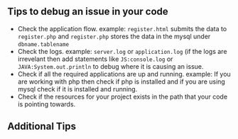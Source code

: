 ## Tips to debug an issue in your code
* Check the application flow. example: `register.html` submits the data to `register.php` and `register.php` stores the data in the mysql under `dbname.tablename`   
* Check the logs. example: `server.log` or `application.log` (if the logs are irrevelant then add statements like `JS:console.log` or `JAVA:System.out.println` to debug where it is causing an issue.
* Check if all the required applications are up and running. example: If you are working with php then check if php is installed and if you are using mysql check if it is installed and running.
* Check if the resources for your project exists in the path that your code is pointing towards.

## Additional Tips
